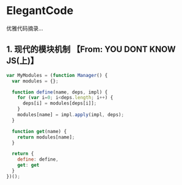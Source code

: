 # ElegantCode
优雅代码摘录...

## 1. 现代的模块机制 【From: YOU DONT KNOW JS(上)】
```javascript
var MyModules = (function Manager() {
  var modules = {};

  function define(name, deps, impl) {
    for (var i=0; i<deps.length; i++) {
      deps[i] = modules[deps[i]];
    }
    modules[name] = impl.apply(impl, deps);
  }

  function get(name) {
    return modules[name];
  }

  return {
    define: define,
    get: get
  }
})();
```

